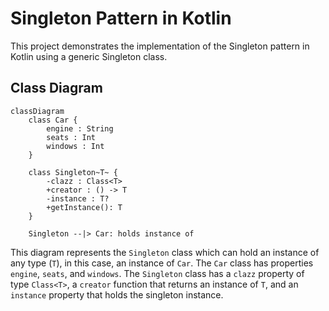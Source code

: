 # Singleton Pattern in Kotlin

This project demonstrates the implementation of the Singleton pattern in Kotlin using a generic Singleton class.

## Class Diagram

```mermaid
classDiagram
    class Car {
        engine : String
        seats : Int
        windows : Int
    }

    class Singleton~T~ {
        -clazz : Class<T>
        +creator : () -> T
        -instance : T?
        +getInstance(): T
    }

    Singleton --|> Car: holds instance of
```


This diagram represents the `Singleton` class which can 
hold an instance of any type (`T`), in this case, an 
instance of `Car`. The `Car` class has properties 
`engine`, `seats`, and `windows`. The `Singleton` class 
has a `clazz` property of type `Class<T>`, a `creator` 
function that returns an instance of `T`, and an `instance` 
property that holds the singleton instance.